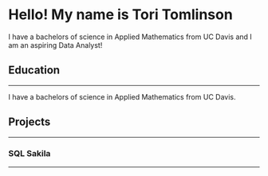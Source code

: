 # Hello! My name is Tori Tomlinson  

I have a bachelors of science in Applied Mathematics from UC Davis and I am an aspiring Data Analyst!  

## Education 
---
I have a bachelors of science in Applied Mathematics from UC Davis.  

## Projects 
---
### SQL Sakila 
---


